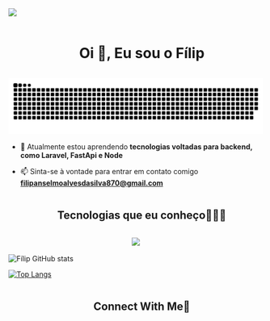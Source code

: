 <img src="https://user-images.githubusercontent.com/73097560/115834477-dbab4500-a447-11eb-908a-139a6edaec5c.gif">

<div id="user-content-toc">
  <ul align="center">
    <summary>
      <h1 style="display: inline-block">
        Oi 👋, Eu sou o Fílip
      </h1>
    </summary>
  </ul>
</div>

<div align="center">
  <img src="https://github.com/1999AZZAR/1999AZZAR/blob/main/resources/img/grid-snake.svg" alt="snake" /></a>
</div>

<!--Intro start-->
- 🌱 Atualmente estou aprendendo **tecnologias voltadas para backend, como Laravel, FastApi e Node**

- 📫 Sinta-se à vontade para entrar em contato comigo **filipanselmoalvesdasilva870@gmail.com**

<!--Intro end-->

<!--h1 without bottom border-->
<div id="user-content-toc">
  <ul align="center">
    <summary>
      <h2 style="display: inline-block">Tecnologias que eu conheço👨🏻‍💻</h2>
    </summary>
  </ul>
</div>

<!--tech stack icons-->
<p align="center">
  <a href="https://skillicons.dev">
    <img src="https://skillicons.dev/icons?i=git,bootstrap,css,express,github,html,js,linux,materialui,bash,mysql,nodejs,postman,py,react,tailwind,ts,vscode,vue,php,vite,angular,fastapi,laravel,ipfs,postgres,prisma,vercel&perline=14" />
  </a>
</p>


![Fílip GitHub stats](https://github-readme-stats.vercel.app/api?username=filipanselmo11&show_icons=true&theme=merko)

[![Top Langs](https://github-readme-stats.vercel.app/api/top-langs/?username=filipanselmo11&layout=compact)](https://github.com/filipanselmo11/github-readme-stats)

<!-- Connect with me -->
<!--h2 without bottom border-->
<div id="user-content-toc">
  <ul align="center">
    <summary><h2 style="display: inline-block">Connect With Me🤝</h2></summary>
  </ul>
</div>
